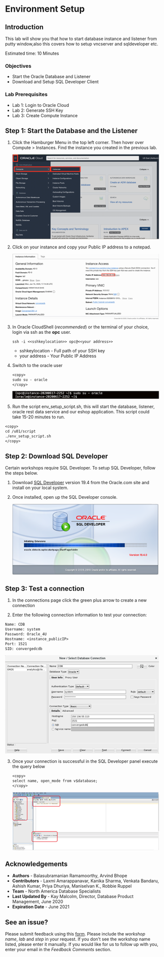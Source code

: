 # Environment Setup

## Introduction

This lab will show you that how to start database instance and listener from putty window,also this covers how to setup vncserver and sqldeveloper etc.

Estimated time: 10 Minutes

### Objectives
- Start the Oracle Database and Listener
- Download and Setup SQL Developer Client

### Lab Prerequisites

- Lab 1: Login to Oracle Cloud
- Lab 2: Generate SSH Key
- Lab 3: Create Compute Instance

## Step 1: Start the Database and the Listener

1. Click the Hamburger Menu in the top left corner. Then hover over Compute > Instances. Find the instance you created in the previous lab.

   ![](./images/nav_compute_instance.png " ")

2. Click on your instance and copy your Public IP address to a notepad.

   ![](./images/public_ip.png " ")


3. In Oracle CloudShell (*recommended*) or the terminal of your choice, login via ssh as the **opc** user.  

      ````
      ssh -i <<sshkeylocation>> opc@<<your address>>
      ````

      - sshkeylocation - Full path of your SSH key
      - your address - Your Public IP Address

4. Switch to the oracle user
      ````
      <copy>
      sudo su - oracle
      </copy>
      ````

   ![](./images/env1.png " ")

5.  Run the script env\_setup\_script.sh, this will start the database, listener, oracle rest data service and our eshop application. This script could take 15-20 minutes to run.


````
<copy>
cd /u01/script
./env_setup_script.sh
</copy>
````

## Step 2: Download SQL Developer

Certain workshops require SQL Developer.  To setup SQL Developer, follow the steps below.

1. Download [SQL Developer](https://www.oracle.com/tools/downloads/sqldev-downloads.html) version 19.4 from the Oracle.com site and install on your local system.

2. Once installed, open up the SQL Developer console.

      ![](./images/start-sql-developer.png " ")

## Step 3:  Test a connection

1.  In the connections page click the green plus arrow to create a new connection

2.  Enter the following connection information to test your connection:
````
Name: CDB
Username: system
Password: Oracle_4U
Hostname: <instance_publicIP>
Port: 1521
SID: convergedcdb
````

![](./images/sql_developer_connection.png " ")

3.  Once your connection is successful in the SQL Developer panel execute the query below
      ````
      <copy>
      select name, open_mode from v$database;
      </copy>
      ````

      ![](./images/vdatabase.png " ")


## Acknowledgements

- **Authors** - Balasubramanian Ramamoorthy, Arvind Bhope
- **Contributors** - Laxmi Amarappanavar, Kanika Sharma, Venkata Bandaru, Ashish Kumar, Priya Dhuriya, Maniselvan K., Robbie Ruppel
- **Team** - North America Database Specialists
- **Last Updated By** - Kay Malcolm, Director, Database Product Management, June 2020
- **Expiration Date** - June 2021   

## See an issue?
Please submit feedback using this [form](https://apexapps.oracle.com/pls/apex/f?p=133:1:::::P1_FEEDBACK:1). Please include the *workshop name*, *lab* and *step* in your request.  If you don't see the workshop name listed, please enter it manually. If you would like for us to follow up with you, enter your email in the *Feedback Comments* section.
